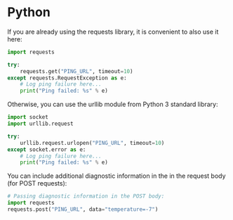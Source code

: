 # Python

If you are already using the requests library, it is convenient to also use it here:

```python
import requests

try:
    requests.get("PING_URL", timeout=10)
except requests.RequestException as e:
    # Log ping failure here...
    print("Ping failed: %s" % e)
```

Otherwise, you can use the urllib module from Python 3 standard library:

```python
import socket
import urllib.request

try:
    urllib.request.urlopen("PING_URL", timeout=10)
except socket.error as e:
    # Log ping failure here...
    print("Ping failed: %s" % e)
```

You can include additional diagnostic information in the in the request body (for POST requests):

```python
# Passing diagnostic information in the POST body:
import requests
requests.post("PING_URL", data="temperature=-7")
```